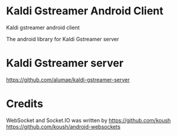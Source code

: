 Kaldi Gstreamer Android Client
==============================

Kaldi gstreamer android client

The android library for Kaldi Gstreamer server

Kaldi Gstreamer server
==============================
https://github.com/alumae/kaldi-gstreamer-server

Credits
==============================
  WebSocket and Socket.IO was written by https://github.com/koush
      https://github.com/koush/android-websockets
  
